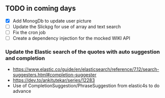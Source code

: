 ## TODO in coming days

- [x] Add MonogDb to update user picture
- [ ] Update the Slickpg for use of array and text search
- [ ] Fix the cron job
- [ ] Create a dependency injection for the mocked WIKI API

### Update the Elastic search of the quotes with auto suggestion and completion
- https://www.elastic.co/guide/en/elasticsearch/reference/7.12/search-suggesters.html#completion-suggester
- https://dev.to/ankitutekar/series/12283
- Use of CompletionSuggestion/PhraseSuggestion from elastic4s to do advance 